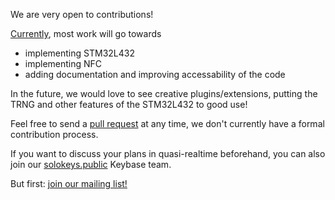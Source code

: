 We are very open to contributions!

[Currently](https://github.com/solokeyssec/solo/issues), most work will go towards

* implementing STM32L432
* implementing NFC
* adding documentation and improving accessability of the code

In the future, we would love to see creative plugins/extensions, putting the TRNG and other features of the STM32L432 to good use! 

Feel free to send a [pull request](https://github.com/SoloKeysSec/solo/pulls) at any time, we don't currently have a formal contribution process.

If you want to discuss your plans in quasi-realtime beforehand, you can also join our [solokeys.public](https://keybase.io/team/solokeys.public) Keybase team.

But first: [join our mailing list!](https://solokeys.us19.list-manage.com/subscribe/post?u=cc0c298fb99cd136bdec8294b&id=b9cb3de62d)
